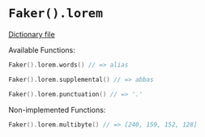 # `Faker().lorem`

[Dictionary file](../src/main/resources/locales/en/lorem.yml)

Available Functions:  
```kotlin
Faker().lorem.words() // => alias

Faker().lorem.supplemental() // => abbas

Faker().lorem.punctuation() // => '.'
```

Non-implemented Functions:  
```kotlin
Faker().lorem.multibyte() // => [240, 159, 152, 128]
```
